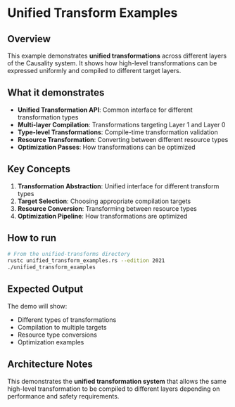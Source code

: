 # Unified Transform Examples

## Overview

This example demonstrates **unified transformations** across different layers of the Causality system. It shows how high-level transformations can be expressed uniformly and compiled to different target layers.

## What it demonstrates

- **Unified Transformation API**: Common interface for different transformation types
- **Multi-layer Compilation**: Transformations targeting Layer 1 and Layer 0
- **Type-level Transformations**: Compile-time transformation validation
- **Resource Transformation**: Converting between different resource types
- **Optimization Passes**: How transformations can be optimized

## Key Concepts

1. **Transformation Abstraction**: Unified interface for different transform types
2. **Target Selection**: Choosing appropriate compilation targets
3. **Resource Conversion**: Transforming between resource types
4. **Optimization Pipeline**: How transformations are optimized

## How to run

```bash
# From the unified-transforms directory
rustc unified_transform_examples.rs --edition 2021
./unified_transform_examples
```

## Expected Output

The demo will show:
- Different types of transformations
- Compilation to multiple targets
- Resource type conversions
- Optimization examples

## Architecture Notes

This demonstrates the **unified transformation system** that allows the same high-level transformation to be compiled to different layers depending on performance and safety requirements.
